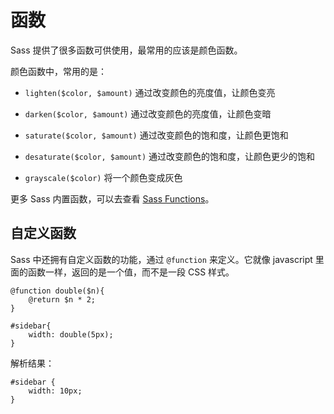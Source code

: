 # 函数

Sass 提供了很多函数可供使用，最常用的应该是颜色函数。

颜色函数中，常用的是：

* `lighten($color, $amount)` 通过改变颜色的亮度值，让颜色变亮

* `darken($color, $amount)` 通过改变颜色的亮度值，让颜色变暗

* `saturate($color, $amount)` 通过改变颜色的饱和度，让颜色更饱和

* `desaturate($color, $amount)` 通过改变颜色的饱和度，让颜色更少的饱和

* `grayscale($color)` 将一个颜色变成灰色


更多 Sass 内置函数，可以去查看 [Sass Functions](http://www.cat7.cn/2016/01/08/sass/)。

## 自定义函数

Sass 中还拥有自定义函数的功能，通过 `@function` 来定义。它就像 javascript 里面的函数一样，返回的是一个值，而不是一段 CSS 样式。

```
@function double($n){
    @return $n * 2;
}
 
#sidebar{
    width: double(5px);
}
```

解析结果：

```
#sidebar {
    width: 10px;
}
```

